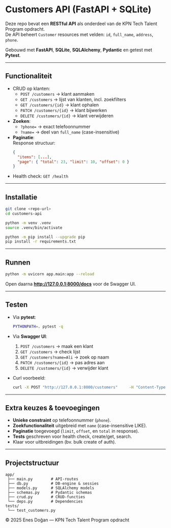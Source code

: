 # Customers API (FastAPI + SQLite)

Deze repo bevat een  **RESTful API** als onderdeel van de KPN Tech Talent Program opdracht.  
De API beheert `Customer` resources met velden: `id`, `full_name`, `address`, `phone`.

Gebouwd met **FastAPI**, **SQLite**, **SQLAlchemy**, **Pydantic** en getest met **Pytest**.

--------------------------

## Functionaliteit
- CRUD op klanten:
  - `POST /customers` → klant aanmaken
  - `GET /customers` → lijst van klanten, incl. zoekfilters
  - `GET /customers/{id}` → klant ophalen
  - `PATCH /customers/{id}` → klant bijwerken
  - `DELETE /customers/{id}` → klant verwijderen
- **Zoeken**:
  - `?phone=` → exact telefoonnummer
  - `?name=` → deel van `full_name` (case-insensitive)
- **Paginatie**:  
  Response structuur:
  ```json
  {
    "items": [...],
    "page": { "total": 23, "limit": 10, "offset": 0 }
  }
  ```
- Health check: `GET /health`

---

## Installatie
```bash
git clone <repo-url>
cd customers-api

python -m venv .venv
source .venv/bin/activate

python -m pip install --upgrade pip
pip install -r requirements.txt
```

---

## Runnen
```bash
python -m uvicorn app.main:app --reload
```
Open daarna **http://127.0.0.1:8000/docs** voor de Swagger UI.

---

## Testen
- Via **pytest**:
  ```bash
  PYTHONPATH=. pytest -q
  ```
- Via **Swagger UI**:
  1. `POST /customers` → maak een klant
  2. `GET /customers` → check lijst
  3. `GET /customers?name=Ali` → zoek op naam
  4. `PATCH /customers/{id}` → pas adres aan
  5. `DELETE /customers/{id}` → verwijder klant

- Curl voorbeeld:
  ```bash
  curl -X POST "http://127.0.0.1:8000/customers"     -H "Content-Type: application/json"     -d '{"full_name":"Ali Kaya","address":"Dam 1, Amsterdam","phone":"0611111111"}'
  ```

---

## Extra keuzes & toevoegingen
- **Unieke constraint** op telefoonnummer (`phone`).
- **Zoekfunctionaliteit** uitgebreid met `name` (case-insensitive LIKE).
- **Paginatie** toegevoegd (`limit`, `offset`, en `total` in response).
- **Tests** geschreven voor health check, create/get, search.
- Klaar voor uitbreidingen (bv. bulk create of auth).

---

## Projectstructuur
```
app/
 ├── main.py        # API-routes
 ├── db.py          # DB-engine & sessies
 ├── models.py      # SQLAlchemy models
 ├── schemas.py     # Pydantic schemas
 ├── crud.py        # CRUD-functies
 └── deps.py        # Dependencies
tests/
 └── test_customers.py
```


© 2025 Enes Doğan — KPN Tech Talent Program opdracht
